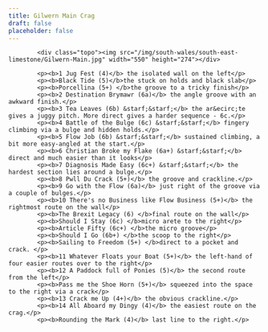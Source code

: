 ```yaml
---
title: Gilwern Main Crag
draft: false
placeholder: false
---
```


            <div class="topo"><img src="/img/south-wales/south-east-limestone/Gilwern-Main.jpg" width="550" height="274"></div>

            <p><b>1 Jug Fest (4)</b> the isolated wall on the left</p>
            <p><b>Black Tide (5)</b>the stuck on holds and black slab</p>
            <p><b>Porcellina (5+) </b>the groove to a tricky finish</p>
            <p><b>2 Destination Brymawr (6a)</b> the angle groove with an awkward finish.</p>
            <p><b>3 Tea Leaves (6b) &starf;&starf;</b> the ar&ecirc;te gives a juggy pitch. More direct gives a harder sequence - 6c.</p>
            <p><b>4 Battle of the Bulge (6c) &starf;&starf;</b> fingery climbing via a bulge and hidden holds.</p>
            <p><b>5 Flow Job (6b) &starf;&starf;</b> sustained climbing, a bit more easy-angled at the start.</p>
            <p><b>6 Christian Broke my Flake (6a+) &starf;&starf;</b> direct and much easier than it looks</p>
            <p><b>7 Diagnosis Made Easy (6c+) &starf;&starf;</b> the hardest section lies around a bulge.</p>
            <p><b>8 Pwll Du Crack (5+)</b> the groove and crackline.</p>
            <p><b>9 Go with the Flow (6a)</b> just right of the groove via a couple of bulges.</p>
            <p><b>10 There's no Business like Flow Business (5+)</b> the rightmost route on the wall</p>
            <p><b>The Brexit Legacy (6) </b>final route on the wall</p>
            <p><b>Should I Stay (6c) </b>micro arete to the right</p>
            <p><b>Article Fifty (6c+) </b>the micro groove</p>
            <p><b>Should I Go (6b+) </b>the scoop to the right</p>
            <p><b>Sailing to Freedom (5+) </b>direct to a pocket and crack. </p>
            <p><b>11 Whatever Floats your Boat (5+)</b> the left-hand of four easier routes over to the right</p>
            <p><b>12 A Paddock full of Ponies (5)</b> the second route from the left</p>
            <p><b>Pass me the Shoe Horn (5+)</b> squeezed into the space to the right via a crack</p>
            <p><b>13 Crack me Up (4+)</b> the obvious crackline.</p>
            <p><b>14 All Aboard my Dingy (4)</b> the easiest route on the crag.</p>
            <p><b>Rounding the Mark (4)</b> last line to the right.</p>



